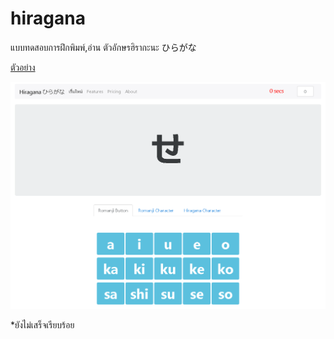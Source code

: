# hiragana
แบบทดสอบการฝึกพิมพ์,อ่าน ตัวอักษรฮิรากะนะ ひらがな

[ตัวอย่าง](http://www.shenlong18hit.com/hiragana)

![alt text](https://raw.githubusercontent.com/Tanandara/hiragana/master/example.PNG "ตัวอย่าง")





*ยังไม่เสร็จเรียบร้อย

